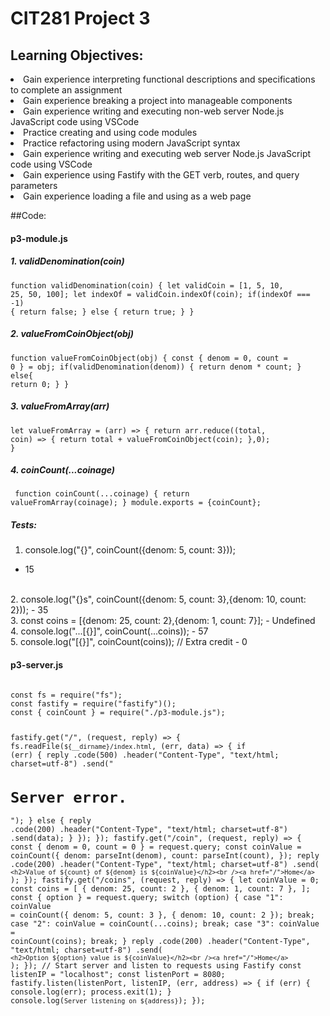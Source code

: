 # CIT281 Project 3

## Learning Objectives:
<li>Gain experience interpreting functional descriptions and specifications to complete an assignment</li>
<li>Gain experience breaking a project into manageable components</li>
<li>Gain experience writing and executing non-web server Node.js JavaScript code using VSCode</li>
<li>Practice creating and using code modules</li>
<li>Practice refactoring using modern JavaScript syntax</li>
<li>Gain experience writing and executing web server Node.js JavaScript code using VSCode</li>
<li>Gain experience using Fastify with the GET verb, routes, and query parameters</li>
<li>Gain experience loading a file and using as a web page</li>

##Code:

#### p3-module.js

##### 1. validDenomination(coin)
<code>function validDenomination(coin) {
    let validCoin = [1, 5, 10, 25, 50, 100];
    let indexOf = validCoin.indexOf(coin);
    if(indexOf === -1) {
        return false;
    } 
    else {
        return true;
    }
}</code>

##### 2. valueFromCoinObject(obj)
<code>function valueFromCoinObject(obj) {
    const { denom = 0, count = 0 } = obj;
    if(validDenomination(denom)) {
        return denom * count;
    }
    else{
        return 0;
    }
} </code>

##### 3. valueFromArray(arr)
<code>let valueFromArray = (arr) => {
    return arr.reduce((total, coin) => {
        return total + valueFromCoinObject(coin);
    },0);
}</code>

##### 4. coinCount(...coinage)
<code> function coinCount(...coinage) {
    return valueFromArray(coinage);
}
module.exports = {coinCount};</code>

##### Tests: 
1. console.log("{}", coinCount({denom: 5, count: 3}));
- 15
<br>
2. console.log("{}s", coinCount({denom: 5, count: 3},{denom: 10, count: 2}));
- 35
<br>
3. const coins = [{denom: 25, count: 2},{denom: 1, count: 7}];
- Undefined
<br>
4. console.log("...[{}]", coinCount(...coins));
- 57
<br>
5. console.log("[{}]", coinCount(coins));  // Extra credit
- 0
<br>

#### p3-server.js
<code>
const fs = require("fs");
const fastify = require("fastify")();
const { coinCount } = require("./p3-module.js");

fastify.get("/", (request, reply) => {
  fs.readFile(`${__dirname}/index.html`, (err, data) => {
    if (err) {
      reply
        .code(500)
        .header("Content-Type", "text/html; charset=utf-8")
        .send("<h1>Server error.</h1>");
    } else {
      reply
        .code(200)
        .header("Content-Type", "text/html; charset=utf-8")
        .send(data);
    }
  });
});
fastify.get("/coin", (request, reply) => {
  const { denom = 0, count = 0 } = request.query;
  const coinValue = coinCount({
    denom: parseInt(denom),
    count: parseInt(count),
  });
  reply
    .code(200)
    .header("Content-Type", "text/html; charset=utf-8")
    .send(
      `<h2>Value of ${count} of ${denom} is ${coinValue}</h2><br /><a href="/">Home</a>`
    );
});
fastify.get("/coins", (request, reply) => {
  let coinValue = 0;
  const coins = [
    { denom: 25, count: 2 },
    { denom: 1, count: 7 },
  ];
const { option } = request.query;
  switch (option) {
    case "1":
      coinValue = coinCount({ denom: 5, count: 3 }, { denom: 10, count: 2 });
      break;
    case "2":
      coinValue = coinCount(...coins);
      break;
    case "3":
      coinValue = coinCount(coins);
      break;
  }
  reply
    .code(200)
    .header("Content-Type", "text/html; charset=utf-8")
    .send(
      `<h2>Option ${option} value is ${coinValue}</h2><br /><a href="/">Home</a>`
    );
});
// Start server and listen to requests using Fastify
const listenIP = "localhost";
const listenPort = 8080;
fastify.listen(listenPort, listenIP, (err, address) => {
  if (err) {
    console.log(err);
    process.exit(1);
  }
  console.log(`Server listening on ${address}`);
});
</code>
